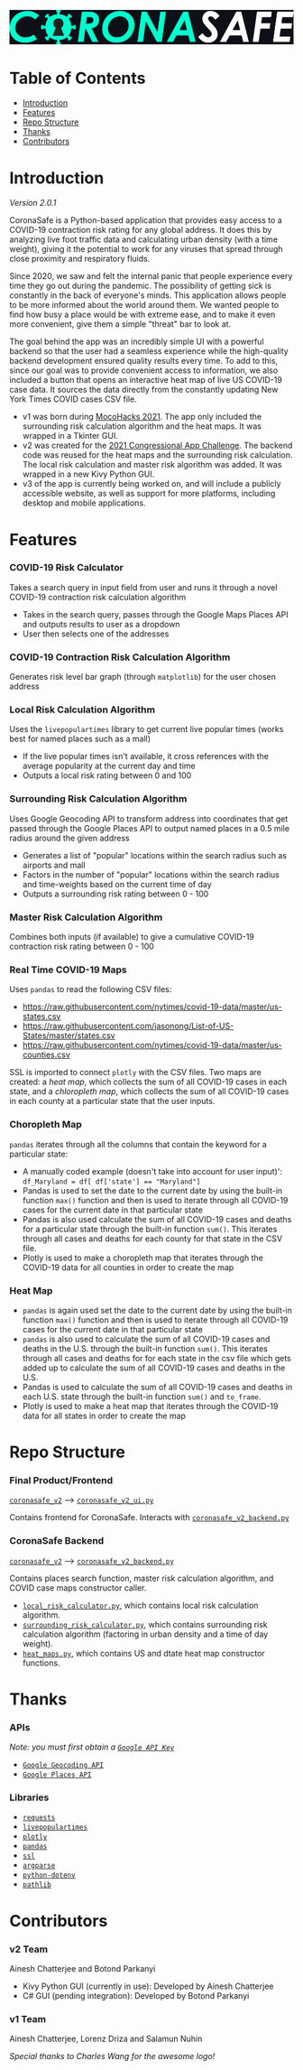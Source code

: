 ![logo](coronasafe_v2/coronasafe_full_logo_black_background.png)

# Table of Contents

* [Introduction](#introduction)
* [Features](#features)
* [Repo Structure](#repo-structure)
* [Thanks](#thanks)
* [Contributors](#contributors)

# Introduction

*Version 2.0.1*

CoronaSafe is a Python-based application that provides easy access to a COVID-19 contraction risk rating for any global address. It does this by analyzing live foot traffic data and calculating urban density (with a time weight), giving it the potential to work for any viruses that spread through close proximity and respiratory fluids.

Since 2020, we saw and felt the internal panic that people experience every time they go out during the pandemic. The possibility of getting sick is constantly in the back of everyone's minds. This application allows people to be more informed about the world around them. We wanted people to find how busy a place would be with extreme ease, and to make it even more convenient, give them a simple "threat" bar to look at.

The goal behind the app was an incredibly simple UI with a powerful backend so that the user had a seamless experience while the high-quality backend development ensured quality results every time. To add to this, since our goal was to provide convenient access to information, we also included a button that opens an interactive heat map of live US COVID-19 case data. It sources the data directly from the constantly updating New York Times COVID cases CSV file.

* v1 was born during [MocoHacks 2021](https://mocohacks.org/). The app only included the surrounding risk calculation algorithm and the heat maps. It was wrapped in a Tkinter GUI.
* v2 was created for the [2021 Congressional App Challenge](https://www.congressionalappchallenge.us/). The backend code was reused for the heat maps and the surrounding risk calculation. The local risk calculation and master risk algorithm was added. It was wrapped in a new Kivy Python GUI.
* v3 of the app is currently being worked on, and will include a publicly accessible website, as well as support for more platforms, including desktop and mobile applications.

# Features

### COVID-19 Risk Calculator

Takes a search query in input field from user and runs it through a novel COVID-19 contraction risk calculation algorithm

* Takes in the search query, passes through the Google Maps Places API and outputs results to user as a dropdown
* User then selects one of the addresses

### COVID-19 Contraction Risk Calculation Algorithm

Generates risk level bar graph (through `matplotlib`) for the user chosen address

### Local Risk Calculation Algorithm

Uses the `livepopulartimes` library to get current live popular times (works best for named places such as a mall)

* If the live popular times isn't available, it cross references with the average popularity at the current day and time
* Outputs a local risk rating between 0 and 100

### Surrounding Risk Calculation Algorithm

Uses Google Geocoding API to transform address into coordinates that get passed through the Google Places API to output named places in a 0.5 mile radius around the given address
                
* Generates a list of "popular" locations within the search radius such as airports and mall
* Factors in the number of "popular" locations within the search radius and time-weights based on the current time of day
* Outputs a surrounding risk rating between 0 - 100

### Master Risk Calculation Algorithm

Combines both inputs (if available) to give a cumulative COVID-19 contraction risk rating between 0 - 100
        
### Real Time COVID-19 Maps

Uses `pandas` to read the following CSV files:
* https://raw.githubusercontent.com/nytimes/covid-19-data/master/us-states.csv
* https://raw.githubusercontent.com/jasonong/List-of-US-States/master/states.csv
* https://raw.githubusercontent.com/nytimes/covid-19-data/master/us-counties.csv

SSL is imported to connect `plotly` with the CSV files. Two maps are created: a *heat map*, which collects the sum of all COVID-19 cases in each state, and a *chloropleth map*, which collects the sum of all COVID-19 cases in each county at a particular state that the user inputs.
      
### Choropleth Map

`pandas` iterates through all the columns that contain the keyword for a particular state:

* A manually coded example (doesn't take into account for user input)': ``df_Maryland = df[ df['state'] == "Maryland"]``
* Pandas is used to set the date to the current date by using the built-in  function `max()` function and then is used to iterate through all COVID-19 cases for the current date in that particular state
* Pandas is also used calculate the sum of all COVID-19 cases and deaths for a particular state through the built-in function `sum()`. This iterates through all cases and deaths for each county for that state in the CSV file.
* Plotly is used to make a choropleth map that iterates through the COVID-19 data for all counties in order to create the map
        
### Heat Map

* `pandas` is again used set the date to the current date by using the built-in function `max()` function and then is used to iterate through all COVID-19 cases for the current date in that particular state
* `pandas` is also used to calculate the sum of all COVID-19 cases and deaths in the U.S. through the built-in function `sum()`. This iterates through all cases and deaths for for each state in the csv file which gets added up to calculate the sum of all COVID-19 cases and deaths in the U.S.
* Pandas is used to calculate the sum of all COVID-19 cases and deaths in each U.S. state through the built-in function `sum()` and `to_frame`.
* Plotly is used to make a heat map that iterates through the COVID-19 data for all states in order to create the map

# Repo Structure

### Final Product/Frontend
[`coronasafe_v2`](coronasafe_v2) ⟶ [`coronasafe_v2_ui.py`](coronasafe_v2/coronasafe_v2_ui.py)

Contains frontend for CoronaSafe. Interacts with [`coronasafe_v2_backend.py`](coronasafe_v2/coronasafe_v2_backend.py)

### CoronaSafe Backend
[`coronasafe_v2`](coronasafe_v2) ⟶ [`coronasafe_v2_backend.py`](coronasafe_v2/coronasafe_v2_backend.py)

Contains places search function, master risk calculation algorithm, and COVID case maps constructor caller.

* [`local_risk_calculator.py`](coronasafe_v2/local_risk_calculator.py), which contains local risk calculation algorithm.
* [`surrounding_risk_calculator.py`](coronasafe_v2/surrounding_risk_calculator.py), which contains surrounding risk calculation algorithm (factoring in urban density and a time of day weight).
* [`heat_maps.py`](coronasafe_v2/heat_maps.py), which contains US and dtate heat map constructor functions.

# Thanks

### APIs
*Note: you must first obtain a [`Google API Key`](https://developers.google.com/maps/documentation/javascript/get-api-key)*

* [`Google Geocoding API`](https://developers.google.com/maps/documentation/geocoding/overview)
* [`Google Places API`](https://developers.google.com/maps/documentation/places/web-service/overview)

### Libraries
* [`requests`](https://pypi.org/project/requests/)
* [`livepopulartimes`](https://github.com/GrocerCheck/LivePopularTimes)
* [`plotly`](https://plotly.com/python/getting-started/)
* [`pandas`](https://pandas.pydata.org/docs/getting_started/install.html)
* [`ssl`](https://pypi.org/project/ssl/)
* [`argparse`](https://pypi.org/project/argparse/)
* [`python-dotenv`](https://pypi.org/project/python-dotenv/)
* [`pathlib`](https://pypi.org/project/pathlib/)

# Contributors

### v2 Team

Ainesh Chatterjee and Botond Parkanyi

* Kivy Python GUI (currently in use): Developed by Ainesh Chatterjee
* C# GUI (pending integration): Developed by Botond Parkanyi

### v1 Team

Ainesh Chatterjee, Lorenz Driza and Salamun Nuhin

*Special thanks to Charles Wang for the awesome logo!*
